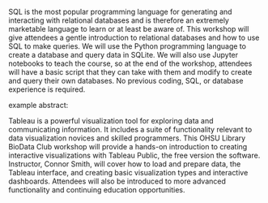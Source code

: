 SQL is the most popular programming language for generating and interacting with relational databases and is therefore an extremely marketable language to learn or at least be aware of. This workshop will give attendees a gentle introduction to relational databases and how to use SQL to make queries. We will use the Python programming language to create a database and query data in SQLite. We will also use Jupyter notebooks to teach the course, so at the end of the workshop, attendees will have a basic script that they can take with them and modify to create and query their own databases. No previous coding, SQL, or database experience is required.




example abstract:

Tableau is a powerful visualization tool for exploring data and communicating information.  It includes a suite of functionality relevant to data visualization novices and skilled programmers.  This OHSU Library BioData Club workshop will provide a hands-on introduction to creating interactive visualizations with Tableau Public, the free version the software.  Instructor, Connor Smith, will cover how to load and prepare data, the Tableau interface, and creating basic visualization types and interactive dashboards.  Attendees will also be introduced to more advanced functionality and continuing education opportunities.
